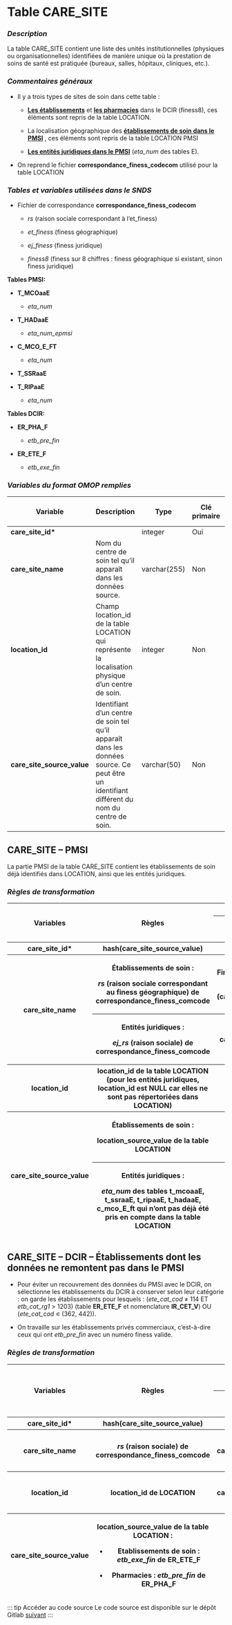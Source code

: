 # **Table CARE_SITE**
<!-- SPDX-License-Identifier: MPL-2.0 -->

### *Description*

 La table CARE_SITE contient une liste des unités institutionnelles
 (physiques ou organisationnelles) identifiées de manière unique où la
 prestation de soins de santé est pratiquée (bureaux, salles, hôpitaux,
 cliniques, etc.).

### *Commentaires généraux*

-   Il y a trois types de sites de soin dans cette table :

    -   **<u>Les établissements</u>** et **<u>les pharmacies</u>** dans
       le DCIR (finess8), ces éléments sont repris de la table
       LOCATION.

    -   La localisation géographique des **<u>établissements de soin
       dans le PMSI</u>** , ces éléments sont repris de la table
       LOCATION PMSI

    -   **<u>Les entités juridiques dans le PMSI</u>** (*eta_num* des
       tables E).

-   On reprend le fichier **correspondance_finess_codecom** utilisé pour
   la table LOCATION

### *Tables et variables utilisées dans le SNDS*

-   Fichier de correspondance **correspondance_finess_codecom**

    -   *rs* (raison sociale correspondant à l’et_finess)

    -   *et_finess* (finess géographique)

    -   *ej_finess* (finess juridique)

    -   *finess8* (finess sur 8 chiffres : finess géographique si
       existant, sinon finess juridique)

**Tables PMSI:**

-   **T_MCOaaE**

    -   *eta_num*

-   **T_HADaaE**

    -   *eta_num_epmsi*

-   **C_MCO_E\_FT**

    -   *eta_num*

-   **T_SSRaaE**

-   **T_RIPaaE**

    -   *eta_num*

**Tables DCIR:**

-   **ER_PHA_F**

    -   *etb_pre_fin*

-   **ER_ETE_F**

    -   *etb_exe_fin*

### *Variables du format OMOP remplies*

| **Variable**               | **Description**                                                                                                                             | **Type**     | **Clé primaire** | **Clé étrangère** | **Table de la clé étrangère** |
|-------------|--------------------------------|--------|------|-------|---------|
| **care_site_id\***         |                                                                                                                                             | integer      | Oui              | Non               |                               |
| **care_site_name**         | Nom du centre de soin tel qu’il apparaît dans les données source.                                                                           | varchar(255) | Non              | Non               |                               |
| **location_id**            | Champ location_id de la table LOCATION qui représente la localisation physique d’un centre de soin.                                         | integer      | Non              | Oui               | LOCATION                      |
| **care_site_source_value** | Identifiant d’un centre de soin tel qu’il apparaît dans les données source. Ce peut être un identifiant différent du nom du centre de soin. | varchar(50)  | Non              | Non               |                               |

## **CARE_SITE – PMSI**

La partie PMSI de la table CARE_SITE contient les établissements de soin
déjà identifiés dans LOCATION, ainsi que les entités juridiques.

### *Règles de transformation*

<table>
<colgroup>
<col style="width: 16%" />
<col style="width: 42%" />
<col style="width: 18%" />
<col style="width: 22%" />
</colgroup>
<thead>
<tr class="header">
<th rowspan="2"><strong>Variables</strong></th>
<th rowspan="2"><strong>Règles</strong></th>
<th colspan="2"><strong>Jointure</strong></th>
</tr>
<tr class="odd">
<th>
<p><strong>Gauche</strong></p>
</th>
<th>
<p><strong>Droite</strong></p>
</th>
</tr>
<tr class="odd">
<th><strong>care_site_id*</strong></th>
<th>hash(care_site_source_value)</th>
<th></th>
<th></th>
</tr>
<tr class="odd">
<th rowspan="2"><strong>care_site_name</strong></th>
<th><p>Établissements de soin :</p>
<p><em>rs</em> (raison sociale correspondant au finess géographique) de
<strong>correspondance_finess_comcode</strong></p></th>
<th><p>Finess géographiques &lt;--&gt;</p>
<p>(care_site_source_value)</p></th>
<th><p><strong>correspondance_finess_comcode</strong></p>
<p><em>Si rempli : et_finess</em></p>
<p><em>Sinon : ej_finess</em></p></th>
</tr>
<tr class="odd">
<th><p>Entités juridiques :</p>
<p><em>ej_rs</em> (raison sociale) de
<strong>correspondance_finess_comcode</strong></p></th>
<th>care_site_source_value</th>
<th><p><strong>correspondance_finess_comcode</strong></p>
<p><em>ej_finess</em></p></th>
</tr>
<tr class="odd">
<th><strong>location_id</strong></th>
<th>location_id de la table LOCATION (pour les entités juridiques,
location_id est NULL car elles ne sont pas répertoriées dans
LOCATION)</th>
<th></th>
<th></th>
</tr>
<tr class="odd">
<th rowspan="2"><strong>care_site_source_value</strong></th>
<th><p>Établissements de soin :</p>
<p>location_source_value de la table LOCATION</p></th>
<th></th>
<th></th>
</tr>
<tr class="odd">
<th><p>Entités juridiques :</p>
<p><em>eta_num</em> des tables <strong>t_mcoaaE, t_ssraaE, t_ripaaE,
t_hadaaE, c_mco_E_ft</strong> qui n’ont pas déjà été pris en compte dans
la table LOCATION</p></th>
<th></th>
<th></th>
</tr>
</thead>
<tbody>
</tbody>
</table>

## **CARE_SITE – DCIR – Établissements dont les données ne remontent pas dans le PMSI**

-   Pour éviter un recouvrement des données du PMSI avec le DCIR, on
   sélectionne les établissements du DCIR à conserver selon leur
   catégorie : on garde les établissements pour lesquels
   : (*ete_cat_cod* ≠ 114 ET *etb_cat_rg1* \> 1203) (table
   **ER_ETE_F** et nomenclature **IR_CET_V**) OU (*ete_cat_cod* ∊
   (362, 442)).

-   On travaille sur les établissements privés commerciaux, c’est-à-dire
   ceux qui ont *etb_pre_fin* avec un numéro finess valide.

### *Règles de transformation*

<table style="width:100%;">
<colgroup>
<col style="width: 16%" />
<col style="width: 39%" />
<col style="width: 20%" />
<col style="width: 23%" />
</colgroup>
<thead>
<tr class="header">
<th rowspan="2">
<p><strong>Variables</strong></p>
</th>
<th rowspan="2">
<p><strong>Règles</strong></p>
</th>
<th colspan="2">
<p><strong>Jointure</strong></p>
</th>
</tr>
<tr class="odd">
<th>
<p><strong>Gauche</strong></p>
</th>
<th>
<p><strong>Droite</strong></p>
</th>
</tr>
<tr class="odd">
<th><strong>care_site_id*</strong></th>
<th>hash(care_site_source_value)</th>
<th></th>
<th></th>
</tr>
<tr class="odd">
<th><strong>care_site_name</strong></th>
<th><em>rs</em> (raison sociale) de
<strong>correspondance_finess_comcode</strong></th>
<th>care_site_source_value</th>
<th><p><strong>correspondance_finess_comcode</strong></p>
<p><em>finess8</em></p></th>
</tr>
<tr class="odd">
<th><strong>location_id</strong></th>
<th>location_id de LOCATION</th>
<th>care_site_source_value</th>
<th><p>LOCATION</p>
<p>location_source_value</p></th>
</tr>
<tr class="odd">
<th><strong>care_site_source_value</strong></th>
<th><p>location_source_value de la table LOCATION :</p>
<ul>
<li>
<p>Etablissements de soin : <em>etb_exe_fin</em> de
<strong>ER_ETE_F</strong></p>
</li>
<li>
<p>Pharmacies : <em>etb_pre_fin</em> de <strong>ER_PHA_F</strong></p>
</li>
</ul></th>
<th></th>
<th></th>
</tr>
</thead>
<tbody>
</tbody>
</table>

::: tip Accéder au code source
Le code source est disponible sur le dépôt Gitlab [suivant](https://gitlab.com/healthdatahub/snds_omop)
:::
